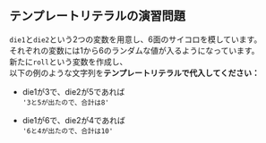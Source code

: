 ## テンプレートリテラルの演習問題

`die1`と`die2`という2つの変数を用意し、6面のサイコロを模しています。  
それぞれの変数には1から6のランダムな値が入るようになっています。  
新たに`roll`という変数を作成し、  
以下の例のような文字列を**テンプレートリテラルで代入してください：**  

- die1が3で、die2が5であれば  
`'3と5が出たので、合計は8'`

- die1が6で、die2が4であれば  
`'6と4が出たので、合計は10'`

